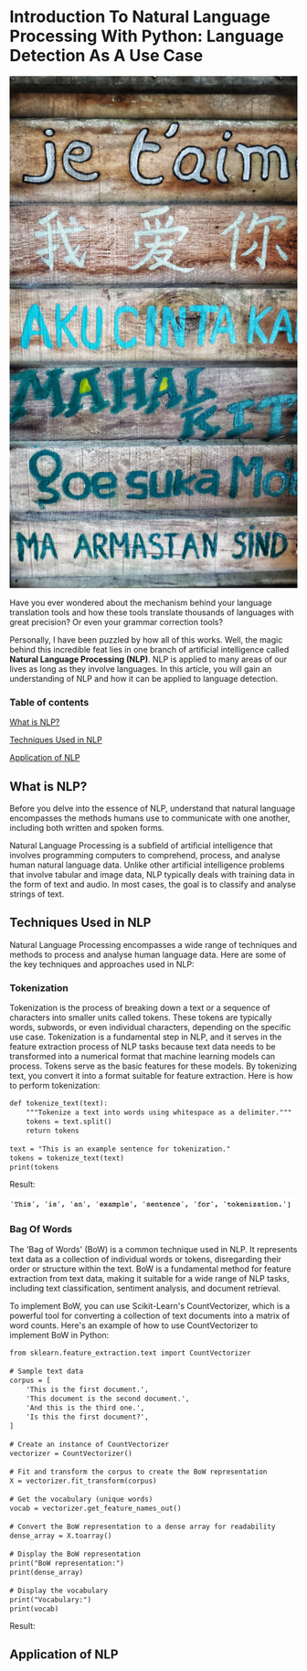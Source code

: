 # Introduction To Natural Language Processing With Python: Language Detection As A Use Case
![Words in various languages. Image by Hannah Wright on unsplash](hannah-wright-ZzWsHbu2y80-unsplash.jpg) 

Have you ever wondered about the mechanism behind your language translation tools and how these tools translate thousands of languages with great precision? Or even your grammar correction tools? 

Personally, I have been puzzled by how all of this works. Well, the magic behind this incredible feat lies in one branch of artificial intelligence called **Natural Language Processing (NLP)**. NLP is applied to many areas of our lives as long as they involve languages.
In this article, you will gain an understanding of NLP and how it can be applied to language detection.

### Table of contents

[What is NLP?](#topic1)

[Techniques Used in NLP](#topic2)

[Application of NLP](#topic3)




<h2 id="topic1">What is NLP?</h2>

Before you delve into the essence of NLP, understand that natural language encompasses the methods humans use to communicate with one another, including both written and spoken forms.

Natural Language Processing is a subfield of artificial intelligence that involves programming computers to comprehend, process, and analyse human natural language data.
Unlike other artificial intelligence problems that involve tabular and image data, NLP typically deals with training data in the form of text and audio. In most cases, the goal is to classify and analyse strings of text.

<h2 id="topic2">Techniques Used in NLP</h2>

Natural Language Processing encompasses a wide range of techniques and methods to process and analyse human language data. Here are some of the key techniques and approaches used in NLP:

 ### Tokenization
Tokenization is the process of breaking down a text or a sequence of characters into smaller units called tokens. These tokens are typically words, subwords, or even individual characters, depending on the specific use case. Tokenization is a fundamental step in NLP, and it serves in the feature extraction process of NLP tasks because text data needs to be transformed into a numerical format that machine learning models can process. Tokens serve as the basic features for these models. By tokenizing text, you convert it into a format suitable for feature extraction.
Here is how to perform tokenization:
```
def tokenize_text(text):
    """Tokenize a text into words using whitespace as a delimiter."""
    tokens = text.split()
    return tokens

text = "This is an example sentence for tokenization."
tokens = tokenize_text(text)
print(tokens 
```
Result:

![Tokenization result](images/tokenization%20result.png)

### Bag Of Words
The 'Bag of Words' (BoW) is a common technique used in NLP. It represents text data as a collection of individual words or tokens, disregarding their order or structure within the text. BoW is a fundamental method for feature extraction from text data, making it suitable for a wide range of NLP tasks, including text classification, sentiment analysis, and document retrieval.

To implement BoW, you can use Scikit-Learn's CountVectorizer, which is a powerful tool for converting a collection of text documents into a matrix of word counts. Here's an example of how to use CountVectorizer to implement BoW in Python:
```
from sklearn.feature_extraction.text import CountVectorizer

# Sample text data
corpus = [
    'This is the first document.',
    'This document is the second document.',
    'And this is the third one.',
    'Is this the first document?',
]

# Create an instance of CountVectorizer
vectorizer = CountVectorizer()

# Fit and transform the corpus to create the BoW representation
X = vectorizer.fit_transform(corpus)

# Get the vocabulary (unique words)
vocab = vectorizer.get_feature_names_out()

# Convert the BoW representation to a dense array for readability
dense_array = X.toarray()

# Display the BoW representation
print("BoW representation:")
print(dense_array)

# Display the vocabulary
print("Vocabulary:")
print(vocab)
```
Result:
<h2 id="topic3">Application of NLP</h2>


